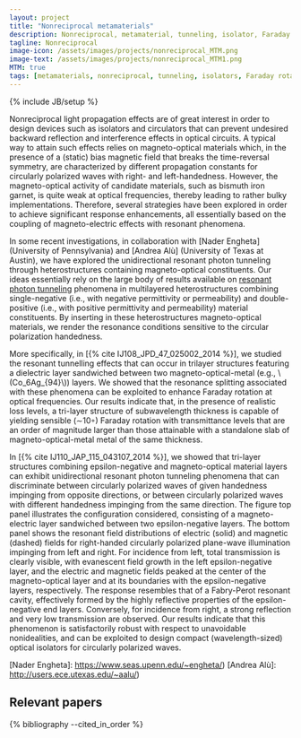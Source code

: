 ```yaml
---
layout: project
title: "Nonreciprocal metamaterials"
description: Nonreciprocal, metamaterial, tunneling, isolator, Faraday effect, magneto-optical-effect
tagline: Nonreciprocal
image-icon: /assets/images/projects/nonreciprocal_MTM.png
image-text: /assets/images/projects/nonreciprocal_MTM1.png
MTM: true
tags: [metamaterials, nonreciprocal, tunneling, isolators, Faraday rotation, magneto-optical effect]
---
```

{% include JB/setup %}

Nonreciprocal light propagation effects are of great interest
in order to design devices such as isolators and circulators that can 
prevent undesired backward reflection and interference effects in optical circuits.
A typical way to attain such effects relies on magneto-optical 
materials which, in the presence of a (static) bias magnetic field that breaks 
the time-reversal symmetry, are characterized by different propagation constants for 
circularly polarized waves with right- and left-handedness. 
However, the magneto-optical activity of candidate materials, such as bismuth iron garnet,
 is quite weak at optical frequencies, thereby leading to rather bulky implementations. 
 Therefore, several strategies have been explored in order to achieve significant response enhancements, 
 all essentially based on the coupling of magneto-electric effects with resonant phenomena.

In some recent investigations, in collaboration with [Nader Engheta] (University of Pennsylvania) and
[Andrea Alù] (University of Texas at Austin), we have explored the 
unidirectional resonant photon tunneling through heterostructures containing magneto-optical constituents.
Our ideas essentially rely on the large body of results available on 
[resonant photon tunneling] phenomena in multilayered heterostructures 
combining single-negative (i.e., with negative permittivity or permeability) and double-positive 
(i.e., with positive permittivity and permeability) material constituents. 
By inserting in these heterostructures magneto-optical materials, 
we render the resonance conditions sensitive to the circular polarization handedness.


More specifically, in [{% cite IJ108_JPD_47_025002_2014 %}], we studied the resonant tunnelling effects that can occur in 
trilayer structures featuring a 
dielectric layer sandwiched between two magneto-optical-metal (e.g., \\(Co_6Ag_{94}\\)) layers. 
We showed that the resonance splitting associated with these phenomena can be exploited to enhance 
Faraday rotation at optical frequencies. Our results indicate that, in the presence of realistic loss levels, 
a tri-layer structure of subwavelength thickness is capable of yielding sensible (∼10◦) 
Faraday rotation with transmittance levels that are an order of magnitude larger than those 
attainable with a standalone slab of magneto-optical-metal metal of the same thickness.

In [{% cite IJ110_JAP_115_043107_2014 %}],
we showed that tri-layer structures combining epsilon-negative and 
magneto-optical material layers can exhibit unidirectional resonant photon 
tunneling phenomena that can discriminate between circularly polarized waves of 
given handedness impinging from opposite directions, or between circularly polarized waves with different handedness 
impinging from the same direction. 
The figure top panel illustrates the configuration considered, consisting of a magneto-electric layer sandwiched 
between two epsilon-negative layers.
The bottom panel shows the resonant field distributions of electric (solid) and magnetic (dashed) fields 
for right-handed circularly polarized plane-wave illumination
impinging from left and right. For incidence from left,
total transmission is clearly visible, with evanescent field growth in the left epsilon-negative layer, 
and the electric and magnetic fields peaked at the center of the magneto-optical layer and at its boundaries 
with the epsilon-negative layers, 
respectively. The response resembles that of a Fabry-Perot resonant cavity, effectively 
formed by the highly reflective properties of the epsilon-negative end layers. Conversely, for incidence from right,
a strong reflection and very low transmission are observed.
Our results indicate that this phenomenon is satisfactorily robust with respect to unavoidable nonidealities, 
and can be exploited to design compact (wavelength-sized) optical isolators for circularly polarized waves. 

[resonant photon tunneling]: /projects/MTM_anomalous-transmission
[Nader Engheta]: https://www.seas.upenn.edu/~engheta/)
[Andrea Alù]: http://users.ece.utexas.edu/~aalu/)


## Relevant papers
{% bibliography --cited_in_order %}